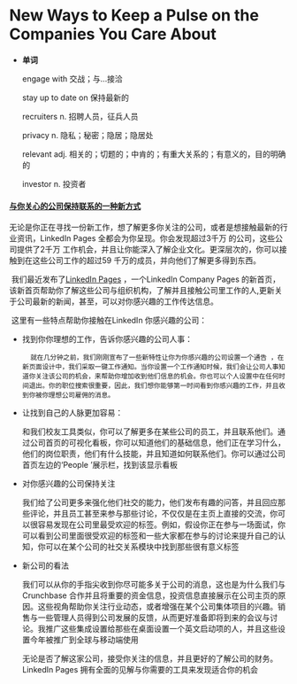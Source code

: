 # New Ways to Keep a Pulse on the Companies You Care About

- **单词**

  engage with  交战；与…接洽

  stay up to date on  保持最新的

  recruiters  n. 招聘人员，征兵人员

  privacy   n. 隐私；秘密；隐居；隐居处

  relevant   adj. 相关的；切题的；中肯的；有重大关系的；有意义的，目的明确的

  investor  n. 投资者



#### 				[与你关心的公司保持联系的一种新方式](https://blog.linkedin.com/2019/january/17/New-Ways-to-Keep-a-Pulse-on-the-Companies-You-Care-About)

​	无论是你正在寻找一份新工作，想了解更多你关注的公司，或者是想接触最新的行业资讯，LinkedIn Pages  全都会为你呈现。你会发现超过3千万 的公司，这些公司提供了2千万 工作机会，并且让你能深入了解企业文化。更深层次的，你可以接触到在这些公司工作的超过59 千万的成员，并向他们了解更多得到东西。

​	我们最近发布了[LinkedIn Pages](https://business.linkedin.com/marketing-solutions/blog/linkedin-news/2018/introducing-the-new-linkedin-pages) ，一个LinkedIn Company Pages 的新首页，该新首页帮助你了解这些公司与组织机构，了解并且接触公司里工作的人,更新关于公司最新的新闻，甚至，可以对你感兴趣的工作传达信息。

​	这里有一些特点帮助你接触在LinkedIn 你感兴趣的公司：

- 找到你你理想的工作，告诉你感兴趣的公司人事：

    	就在几分钟之前，我们刚刚宣布了一些新特性让你为你感兴趣的公司设置一个通告 ，在新页面设计中，我们采取一键工作通知。当你设置一个工作通知时候，我们会让公司人事知道你关注该公司的机会，来帮助你增加收到他们信息的机会。你也可以个人设置中在任何时间退出。你的职位搜索很重要，因此，我们想你能够第一时间看到你感兴趣的工作，并且收到你被你理想公司雇佣的消息。

- 让找到自己的人脉更加容易：

  ​	和我们校友工具类似，你可以了解更多在某些公司的员工，并且联系他们。通过公司首页的可视化看板，你可以知道他们的基础信息，他们正在学习什么，他们的岗位职责，他们有什么技能，并且知道如何联系他们。你可以通过公司首页左边的‘People ’展示栏，找到该显示看板

- 对你感兴趣的公司保持关注

  ​	我们给了公司更多来强化他们社交的能力，他们发布有趣的问答，并且回应那些评论，并且员工甚至来参与那些讨论，不仅仅是在主页上直接的交流，你可以很容易发现在公司里最受欢迎的标签。例如，假设你正在参与一场面试，你可以看到公司里面很受欢迎的标签和一些大家都在参与的讨论来提升自己的认知，你可以在某个公司的社交关系模块中找到那些很有意义标签

- 新公司的看法

  ​	我们可以从你的手指尖收到你尽可能多关于公司的消息，这也是为什么我们与Crunchbase  合作并且将重要的资金信息，投资信息直接展示在公司主页的原因。这些视角帮助你关注行业动态，或者增强在某个公司集体项目的兴趣。销售与一些管理人员得到公司发展的反馈，从而更好准备即将到来的会议与讨论。我推广这些集成设置给那些在桌面设置一个英文启动项的人，并且这些设置今年被推广到全球与移动端使用

  ​	无论是否了解这家公司，接受你关注的信息，并且更好的了解公司的财务。LinkedIn Pages 拥有全面的见解与你需要的工具来发现适合你的机会